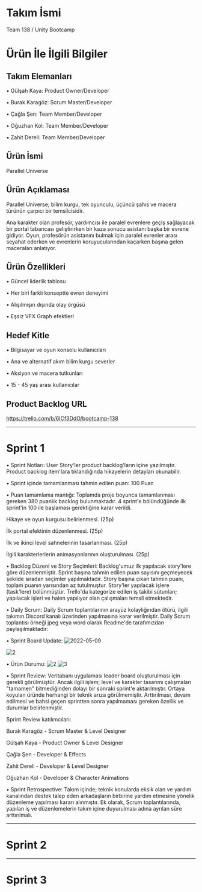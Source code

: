 # Takım İsmi

  Team 138 / Unity Bootcamp </br>

# Ürün İle İlgili Bilgiler
  

## Takım Elemanları

 •	Gülşah Kaya: Product Owner/Developer

 •	Burak Karagöz: Scrum Master/Developer

 •	Çağla Şen: Team Member/Developer

 •	Oğuzhan Kol: Team Member/Developer

 •	Zahit Dereli: Team Member/Developer


## Ürün İsmi

 Parallel Universe


## Ürün Açıklaması

  Parallel Universe; bilim kurgu, tek oyunculu, üçüncü şahıs ve macera türünün çarpıcı bir temsilcisidir. 
 
  Ana karakter olan profesör, yardımcısı ile paralel evrenlere geçiş sağlayacak bir portal tabancası geliştirirken bir kaza sonucu asistanı başka bir evrene gidiyor. 
  Oyun, profesörün asistanını bulmak için paralel evrenler arası seyahat ederken ve evrenlerin koruyucularından kaçarken başına gelen maceraları anlatıyor.
 
## Ürün Özellikleri

 •	Güncel liderlik tablosu

 •	Her biri farklı konseptte evren deneyimi

 •	Alışılmışın dışında olay örgüsü

 •	Eşsiz VFX Graph efektleri


## Hedef Kitle

 •	Bilgisayar ve oyun konsolu kullanıcıları

 •	Ana ve alternatif akım bilim kurgu severler

 •	Aksiyon ve macera tutkunları

 •	15 - 45 yaş arası kullanıcılar


## Product Backlog URL

 https://trello.com/b/6lCf3DdO/bootcamp-138


________________________________________
# Sprint 1

•	Sprint Notları: User Story'ler product backlog'ların içine yazılmıştır. Product backlog item'lara tıklandığında hikayelerin detayları okunabilir.

•	Sprint içinde tamamlanması tahmin edilen puan: 100 Puan

•	Puan tamamlama mantığı: Toplamda proje boyunca tamamlanması gereken 380 puanlık backlog bulunmaktadır. 4 sprint'e bölündüğünde ilk sprint'in 100 ile başlaması gerektiğine karar verildi.

Hikaye ve oyun kurgusu belirlenmesi. (25p)

İlk portal efektinin düzenlenmesi. (25p)

İlk ve ikinci level sahnelerinin tasarlanması. (25p)

İlgili karakterlerlerin animasyonlarının oluşturulması. (25p)

•	Backlog Düzeni ve Story Seçimleri: Backlog'umuz ilk yapılacak story'lere göre düzenlenmiştir. Sprint başına tahmin edilen puan sayısını geçmeyecek şekilde sıradan seçimler yapılmaktadır. Story başına çıkan tahmin puanı, toplam puanın yarısından az tutulmuştur.
Story'ler yapılacak işlere (task'lere) bölünmüştür. Trello'da kategorize edilen iş takibi sütunları; yapılacak işleri ve halen yapılıyor olan çalışmaları temsil etmektedir.

•	Daily Scrum: Daily Scrum toplantılarının arayüz kolaylığından ötürü, ilgili takımın Discord kanalı üzerinden yapılmasına karar verilmiştir. Daily Scrum toplantısı örneği jpeg veya word olarak Readme'de tarafımızdan paylaşılmaktadır: 

•	Sprint Board Update:
![2022-05-09](https://user-images.githubusercontent.com/100169931/167438089-dd8165e3-69a6-4c0d-a9f2-2f8555025097.png)


![2](https://user-images.githubusercontent.com/100169931/167312715-c4a8b59c-f3bb-4079-b9c4-42107cc54bc9.png)


•	Ürün Durumu: ![2](https://user-images.githubusercontent.com/100169931/167439080-a22abbdc-fcfc-471c-a1eb-73e080fbabe7.png)
![3](https://user-images.githubusercontent.com/100169931/167439310-59e9bb68-f219-4109-9cdd-6501a576d4c2.png)


•	Sprint Review: Veritabanı uygulaması leader board oluşturulması için gerekli görülmüştür. Ancak ilgili işlem; level ve karakter tasarımı çalışmaları "tamamen" bitmediğinden dolayı bir sonraki sprint'e aktarılmıştır. Ortaya koyulan üründe herhangi bir teknik arıza görülmemiştir. Arttırılması, devam edilmesi ve bahsi geçen sprintten sonra yapılmaması gereken özellik ve durumlar belirlenmiştir.

Sprint Review katılımcıları: 

Burak Karagöz  - Scrum Master & Level Designer 

Gülşah Kaya - Product Owner & Level Designer

Çağla Şen - Developer & Effects

Zahit Dereli - Developer & Level Designer 

Oğuzhan Kol - Developer & Character Animations

•	Sprint Retrospective:
	Takım içinde; teknik konularda eksik olan ve yardım kanalından destek talep eden arkadaşların birbirine yardım etmesine yönelik düzenleme yapılması kararı alınmıştır.
	Ek olarak, Scrum toplantılarında, yapılan iş ve düzenlemelerin takım içine duyurulması adına ayrılan süre arttırılmalı.

________________________________________
# Sprint 2

________________________________________
# Sprint 3

